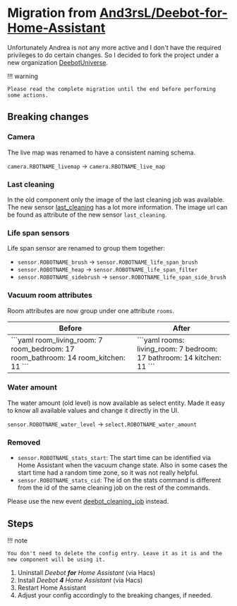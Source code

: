 # Migration from [And3rsL/Deebot-for-Home-Assistant](https://github.com/And3rsL/Deebot-for-Home-Assistant)

Unfortunately Andrea is not any more active and I don't have the required privileges to do certain changes.
So I decided to fork the project under a new organization [DeebotUniverse](https://github.com/DeebotUniverse).

!!! warning

    Please read the complete migration until the end before performing some actions.

## Breaking changes

### Camera

The live map was renamed to have a consistent naming schema.

`camera.RBOTNAME_livemap` -> `camera.RBOTNAME_live_map`

### Last cleaning

In the old component only the image of the last cleaning job was available.
The new sensor [last_cleaning](entities.md#last-cleaning) has a lot more information.
The image url can be found as attribute of the new sensor `last_cleaning`.

### Life span sensors

Life span sensor are renamed to group them together:

- `sensor.ROBOTNAME_brush` -> `sensor.ROBOTNAME_life_span_brush`
- `sensor.ROBOTNAME_heap` -> `sensor.ROBOTNAME_life_span_filter`
- `sensor.ROBOTNAME_sidebrush` -> `sensor.ROBOTNAME_life_span_side_brush`

### Vacuum room attributes

Room attributes are now group under one attribute `rooms`.

<table>
  <thead>
     <tr>
        <th>Before</th>
        <th>After</th>
     </tr>
  </thead>
  <tbody>
     <tr>
        <td>
           ```yaml
           room_living_room: 7
           room_bedroom: 17
           room_bathroom: 14
           room_kitchen: 11
           ```
        </td>
        <td>
           ```yaml
           rooms:
             living_room: 7
             bedroom: 17
             bathroom: 14
             kitchen: 11
           ```
        </td>
     </tr>
  </tbody>
</table>

### Water amount

The water amount (old level) is now available as select entity. Made it easy to know all available values and change it directly in the UI.

`sensor.ROBOTNAME_water_level` -> `select.ROBOTNAME_water_amount`

### Removed

- `sensor.ROBOTNAME_stats_start`: The start time can be identified via Home Assistant when the vacuum change state. Also in some cases the start time had a random time zone, so it was not really helpful.
- `sensor.ROBOTNAME_stats_cid`: The id on the stats command is different from the id of the same cleaning job on the rest of the commands.

Please use the new event [deebot_cleaning_job](events.md#deebot_cleaning_job) instead.

## Steps

!!! note

    You don't need to delete the config entry. Leave it as it is and the new component will be using it.

1. Uninstall _Deebot **for** Home Assistant_ (via Hacs)
2. Install _Deebot **4** Home Assistant_ (via Hacs)
3. Restart Home Assistant
4. Adjust your config accordingly to the breaking changes, if needed.
